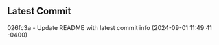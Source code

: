 
## Latest Commit
026fc3a - Update README with latest commit info (2024-09-01 11:49:41 -0400) <Yunxi-Zhou>
